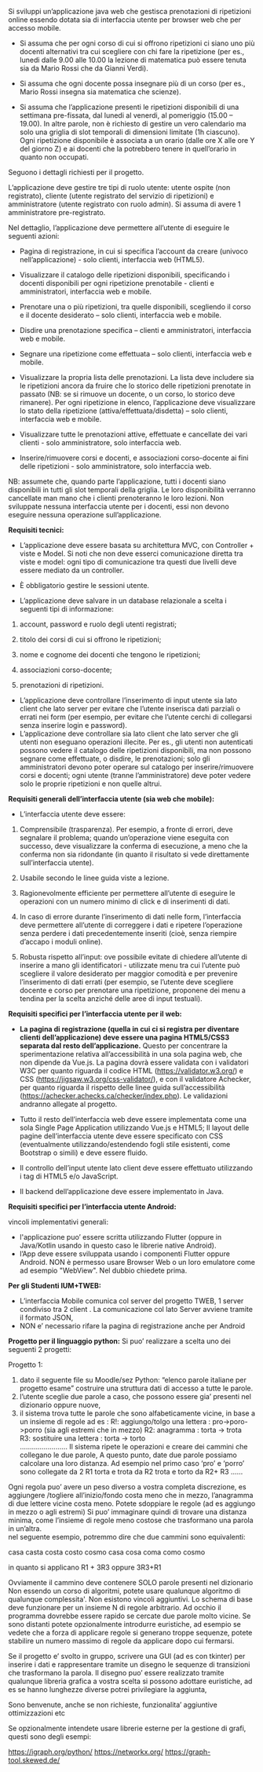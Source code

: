 
Si sviluppi un’applicazione java web che gestisca prenotazioni di ripetizioni online
essendo dotata sia di interfaccia utente per browser web che per accesso mobile.

- Si assuma che per ogni corso di cui si offrono ripetizioni ci siano uno più docenti alternativi tra cui scegliere con chi fare la ripetizione (per es., lunedi dalle 9.00 alle 10.00 la lezione di matematica può essere tenuta sia da Mario Rossi che da Gianni Verdi).

- Si assuma che ogni docente possa insegnare più di un corso (per es., Mario Rossi insegna sia matematica che scienze).
- Si assuma che l’applicazione presenti le ripetizioni disponibili di una settimana pre-fissata, dal lunedi al venerdi, al pomeriggio (15.00 – 19.00). In altre parole, non è richiesto di gestire un vero calendario ma solo una griglia di slot temporali di dimensioni limitate (1h ciascuno). Ogni ripetizione disponibile è associata a un orario (dalle ore X alle ore Y del giorno Z) e ai docenti che la potrebbero tenere in quell’orario in quanto non occupati.

Seguono i dettagli richiesti per il progetto.

L’applicazione deve gestire tre tipi di ruolo utente: utente ospite (non registrato), cliente (utente registrato del servizio di ripetizioni) e amministratore (utente registrato con ruolo admin). Si assuma di avere 1 amministratore pre-registrato.

Nel dettaglio, l’applicazione deve permettere all’utente di eseguire le seguenti azioni:

- Pagina di registrazione, in cui si specifica l’account da creare (univoco nell’applicazione) - solo clienti, interfaccia web (HTML5).

- Visualizzare il catalogo delle ripetizioni disponibili, specificando i docenti disponibili per ogni ripetizione prenotabile - clienti e amministratori, interfaccia web e mobile.

- Prenotare una o più ripetizioni, tra quelle disponibili, scegliendo il corso e il docente desiderato – solo clienti, interfaccia web e mobile.

- Disdire una prenotazione specifica – clienti e amministratori, interfaccia web e mobile.

- Segnare una ripetizione come effettuata – solo clienti, interfaccia web e mobile.

- Visualizzare la propria lista delle prenotazioni. La lista deve includere sia le ripetizioni ancora da fruire che lo storico delle ripetizioni prenotate in passato (NB: se si rimuove un docente, o un corso, lo storico deve rimanere). Per ogni ripetizione in elenco, l’applicazione deve visualizzare lo stato della ripetizione (attiva/effettuata/disdetta) – solo clienti, interfaccia web e mobile.

- Visualizzare tutte le prenotazioni attive, effettuate e cancellate dei vari clienti - solo amministratore, solo interfaccia web.
- Inserire/rimuovere corsi e docenti, e associazioni corso-docente ai fini delle ripetizioni - solo amministratore, solo interfaccia web.

NB: assumete che, quando parte l’applicazione, tutti i docenti siano disponibili in tutti gli slot temporali della griglia. Le loro disponibilità verranno cancellate man mano che i clienti prenoteranno le loro lezioni. Non sviluppate nessuna interfaccia utente per i docenti, essi non devono eseguire nessuna operazione sull’applicazione.


**Requisiti tecnici:**


- L’applicazione deve essere basata su architettura MVC, con Controller + viste e Model. Si noti che non deve esserci comunicazione diretta tra viste e model: ogni tipo di comunicazione tra questi due livelli deve essere mediato da un controller.

- È obbligatorio gestire le sessioni utente.

- L’applicazione deve salvare in un database relazionale a scelta i seguenti tipi di informazione:

1. account, password e ruolo degli utenti registrati;

1. titolo dei corsi di cui si offrono le ripetizioni;

1. nome e cognome dei docenti che tengono le ripetizioni;

1. associazioni corso-docente;

1. prenotazioni di ripetizioni.

- L’applicazione deve controllare l’inserimento di input utente sia lato client che lato server per evitare che l’utente inserisca dati parziali o errati nei form (per esempio, per evitare che l’utente cerchi di collegarsi senza inserire login e password).
- L’applicazione deve controllare sia lato client che lato server che gli utenti non eseguano operazioni illecite. Per es., gli utenti non autenticati possono vedere il catalogo delle ripetizioni disponibili, ma non possono segnare come effettuate, o disdire, le prenotazioni; solo gli amministratori devono poter operare sul catalogo per inserire/rimuovere corsi e docenti; ogni utente (tranne l’amministratore) deve poter vedere solo le proprie ripetizioni e non quelle altrui.


**Requisiti generali dell’interfaccia utente (sia web che mobile):**

- L’interfaccia utente deve essere:

1. Comprensibile (trasparenza). Per esempio, a fronte di errori, deve segnalare il problema; quando un’operazione viene eseguita con successo, deve visualizzare la conferma di esecuzione, a meno che la conferma non sia ridondante (in quanto il risultato si vede direttamente sull’interfaccia utente).

1. Usabile secondo le linee guida viste a lezione.

1. Ragionevolmente efficiente per permettere all’utente di eseguire le operazioni con un numero minimo di click e di inserimenti di dati.

1. In caso di errore durante l’inserimento di dati nelle form, l’interfaccia deve permettere all’utente di correggere i dati e ripetere l’operazione senza perdere i dati precedentemente inseriti (cioè, senza riempire d’accapo i moduli online).
1. Robusta rispetto all’input: ove possibile evitate di chiedere all’utente di inserire a mano gli identificatori - utilizzate menu tra cui l’utente può scegliere il valore desiderato per maggior comodità e per prevenire l’inserimento di dati errati (per esempio, se l’utente deve scegliere docente e corso per prenotare una ripetizione, proponene dei menu a tendina per la scelta anziché delle aree di input testuali).


**Requisiti specifici per l’interfaccia utente per il web:**

- **La pagina di registrazione (quella in cui ci si registra per diventare clienti dell’applicazione) deve essere una pagina HTML5/CSS3 separata dal resto dell’applicazione.** Questo per concentrare la sperimentazione relativa all’accessibilità in una sola pagina web, che non dipende da Vue.js. La pagina dovrà essere validata con i validatori W3C per quanto riguarda il codice HTML (https://validator.w3.org/) e CSS (https://jigsaw.w3.org/css-validator/), e con il validatore Achecker, per quanto riguarda il rispetto delle linee guida sull’accessibilità (https://achecker.achecks.ca/checker/index.php). Le validazioni andranno allegate al progetto. 

- Tutto il resto dell’interfaccia web deve essere implementata come una sola Single Page Application utilizzando Vue.js e HTML5; Il layout delle pagine dell’interfaccia utente deve essere specificato con CSS (eventualmente utilizzando/estendendo fogli stile esistenti, come Bootstrap o simili) e deve essere fluido.

- Il controllo dell’input utente lato client deve essere effettuato utilizzando i tag di HTML5 e/o JavaScript.
- Il backend dell’applicazione deve essere implementato in Java.


**Requisiti specifici per l’interfaccia utente Android:**
 
vincoli implementativi generali: 


- l'applicazione puo’ essere scritta utilizzando Flutter (oppure  in Java/Kotlin usando in questo caso le librerie native Android). 
- l’App deve essere sviluppata usando i componenti Flutter oppure Android. NON è permesso usare Browser Web o un loro emulatore come ad esempio "WebView". Nel dubbio chiedete prima.

**Per gli Studenti IUM+TWEB:**

- L’interfaccia Mobile comunica col server del progetto TWEB, 1 server condiviso tra 2 client . La comunicazione col lato Server avviene tramite il formato JSON, 
- NON e’ necessario rifare la pagina di registrazione anche per Android

	
**Progetto per il linguaggio python:**
Si puo’ realizzare a scelta uno dei seguenti 2 progetti:

Progetto 1: 
1)  dato il seguente file su Moodle/sez Python:  “elenco parole italiane per progetto esame” costruire una struttura dati di accesso a tutte le parole.
2) l’utente sceglie due parole a caso, che possono essere gia’ presenti nel dizionario oppure nuove,
3) il sistema trova tutte le parole che sono alfabeticamente vicine, in base a un insieme di regole ad es :
     R!: aggiungo/tolgo una lettera : pro->poro->porro (sia agli estremi che in mezzo)
    R2:  anagramma            :   torta     -> trota  
R3:  sostituire una lettera           :   torta     -> torto  
……………………
Il sistema ripete le operazioni e creare dei cammini che collegano le due parole, A questo punto, date due parole possiamo calcolare una loro distanza.
Ad esempio nel primo caso
‘pro’ e ‘porro’ sono collegate da 2 R1 
torta e trota da R2
trota e torto da R2+ R3
……


Ogni regola puo’ avere un peso diverso a vostra completa discrezione, es aggiungere /togliere all’inizio/fondo costa meno che in mezzo, l’anagramma di due lettere vicine costa meno. Potete sdoppiare le regole (ad es aggiungo in mezzo o agli estremi) 
Si puo’ immaginare quindi di trovare una distanza minima, come l’insieme di regole meno costose che trasformano una parola in un’altra.   
nel seguente esempio, potremmo dire  che due cammini sono equivalenti:

casa casta costa costo cosmo
casa cosa coma como cosmo

in quanto si applicano R1 + 3R3 oppure 3R3+R1

Ovviamente il cammino deve contenere SOLO parole presenti nel dizionario
Non essendo un corso di algoritmi, potete usare qualunque algoritmo di qualunque complessita'.
Non esistono vincoli aggiuntivi.
Lo schema di base deve funzionare per un insieme N di regole arbitrario.
Ad occhio il programma dovrebbe essere rapido se cercate due parole molto vicine.
Se sono distanti potete opzionalmente introdurre euristiche, ad esempio
se vedete che a forza di applicare regole si generano troppe sequenze, potete stabilire un numero massimo di regole da applicare dopo cui fermarsi.

Se il progetto e’ svolto in gruppo, scrivere una GUI (ad es con tkinter) per inserire i dati e rappresentare tramite un disegno le sequenze di transizioni che trasformano la parola. Il disegno puo’ essere realizzato tramite qualunque libreria grafica a vostra scelta
si possono adottare euristiche, ad es se hanno lunghezze diverse potrei privilegiare la aggiunta,

Sono benvenute, anche se non richieste, funzionalita’ aggiuntive ottimizzazioni etc

Se opzionalmente intendete usare librerie esterne per la gestione di grafi, questi sono degli esempi:

https://igraph.org/python/
https://networkx.org/
https://graph-tool.skewed.de/ 